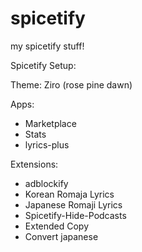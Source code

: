 # spicetify
my spicetify stuff!

Spicetify Setup:

Theme: Ziro (rose pine dawn)

Apps:
- Marketplace
- Stats
- lyrics-plus

Extensions:
- adblockify
- Korean Romaja Lyrics
- Japanese Romaji Lyrics
- Spicetify-Hide-Podcasts
- Extended Copy
- Convert japanese
